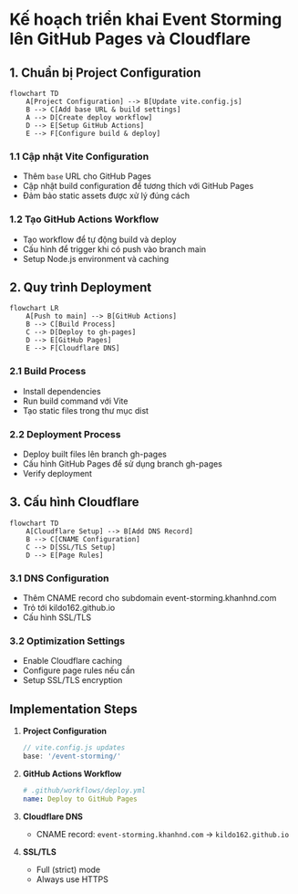 # Kế hoạch triển khai Event Storming lên GitHub Pages và Cloudflare

## 1. Chuẩn bị Project Configuration

```mermaid
flowchart TD
    A[Project Configuration] --> B[Update vite.config.js]
    B --> C[Add base URL & build settings]
    A --> D[Create deploy workflow]
    D --> E[Setup GitHub Actions]
    E --> F[Configure build & deploy]
```

### 1.1 Cập nhật Vite Configuration
- Thêm `base` URL cho GitHub Pages
- Cập nhật build configuration để tương thích với GitHub Pages
- Đảm bảo static assets được xử lý đúng cách

### 1.2 Tạo GitHub Actions Workflow
- Tạo workflow để tự động build và deploy
- Cấu hình để trigger khi có push vào branch main
- Setup Node.js environment và caching

## 2. Quy trình Deployment

```mermaid
flowchart LR
    A[Push to main] --> B[GitHub Actions]
    B --> C[Build Process]
    C --> D[Deploy to gh-pages]
    D --> E[GitHub Pages]
    E --> F[Cloudflare DNS]
```

### 2.1 Build Process
- Install dependencies
- Run build command với Vite
- Tạo static files trong thư mục dist

### 2.2 Deployment Process
- Deploy built files lên branch gh-pages
- Cấu hình GitHub Pages để sử dụng branch gh-pages
- Verify deployment

## 3. Cấu hình Cloudflare

```mermaid
flowchart TD
    A[Cloudflare Setup] --> B[Add DNS Record]
    B --> C[CNAME Configuration]
    C --> D[SSL/TLS Setup]
    D --> E[Page Rules]
```

### 3.1 DNS Configuration
- Thêm CNAME record cho subdomain event-storming.khanhnd.com
- Trỏ tới kildo162.github.io
- Cấu hình SSL/TLS

### 3.2 Optimization Settings
- Enable Cloudflare caching
- Configure page rules nếu cần
- Setup SSL/TLS encryption

## Implementation Steps

1. **Project Configuration**
   ```js
   // vite.config.js updates
   base: '/event-storming/'
   ```

2. **GitHub Actions Workflow**
   ```yaml
   # .github/workflows/deploy.yml
   name: Deploy to GitHub Pages
   ```

3. **Cloudflare DNS**
   - CNAME record: `event-storming.khanhnd.com` → `kildo162.github.io`

4. **SSL/TLS**
   - Full (strict) mode
   - Always use HTTPS